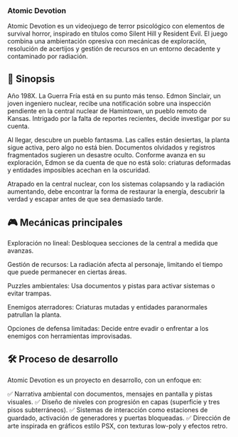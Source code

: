 
### Atomic Devotion


Atomic Devotion es un videojuego de terror psicológico con elementos de survival horror, inspirado en títulos como Silent Hill y Resident Evil. El juego combina una ambientación opresiva con mecánicas de exploración, resolución de acertijos y gestión de recursos en un entorno decadente y contaminado por radiación.

## 📖 Sinopsis

Año 198X. La Guerra Fría está en su punto más tenso. Edmon Sinclair, un joven ingeniero nuclear, recibe una notificación sobre una inspección pendiente en la central nuclear de Hamintown, un pueblo remoto de Kansas. Intrigado por la falta de reportes recientes, decide investigar por su cuenta.

Al llegar, descubre un pueblo fantasma. Las calles están desiertas, la planta sigue activa, pero algo no está bien. Documentos olvidados y registros fragmentados sugieren un desastre oculto. Conforme avanza en su exploración, Edmon se da cuenta de que no está solo: criaturas deformadas y entidades imposibles acechan en la oscuridad.

Atrapado en la central nuclear, con los sistemas colapsando y la radiación aumentando, debe encontrar la forma de restaurar la energía, descubrir la verdad y escapar antes de que sea demasiado tarde.


## 🎮 Mecánicas principales

Exploración no lineal: Desbloquea secciones de la central a medida que avanzas.

Gestión de recursos: La radiación afecta al personaje, limitando el tiempo que puede permanecer en ciertas áreas.

Puzzles ambientales: Usa documentos y pistas para activar sistemas o evitar trampas.

Enemigos aterradores: Criaturas mutadas y entidades paranormales patrullan la planta.

Opciones de defensa limitadas: Decide entre evadir o enfrentar a los enemigos con herramientas improvisadas.


## 🛠️ Proceso de desarrollo

Atomic Devotion es un proyecto en desarrollo, con un enfoque en:

✅ Narrativa ambiental con documentos, mensajes en pantalla y pistas visuales.
✅ Diseño de niveles con progresión en capas (superficie y tres pisos subterráneos).
✅ Sistemas de interacción como estaciones de guardado, activación de generadores y puertas bloqueadas.
✅ Dirección de arte inspirada en gráficos estilo PSX, con texturas low-poly y efectos retro.

